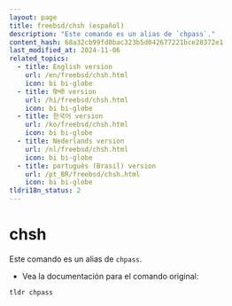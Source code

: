 ```yaml
---
layout: page
title: freebsd/chsh (español)
description: "Este comando es un alias de `chpass`."
content_hash: 68a32cb99fd0bac323b5d042677221bce28372e1
last_modified_at: 2024-11-06
related_topics:
  - title: English version
    url: /en/freebsd/chsh.html
    icon: bi bi-globe
  - title: हिन्दी version
    url: /hi/freebsd/chsh.html
    icon: bi bi-globe
  - title: 한국어 version
    url: /ko/freebsd/chsh.html
    icon: bi bi-globe
  - title: Nederlands version
    url: /nl/freebsd/chsh.html
    icon: bi bi-globe
  - title: português (Brasil) version
    url: /pt_BR/freebsd/chsh.html
    icon: bi bi-globe
tldri18n_status: 2
---
```

# chsh

Este comando es un alias de `chpass`.

- Vea la documentación para el comando original:

`tldr chpass`
